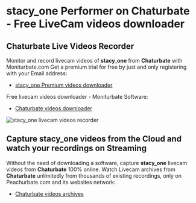 # stacy_one Performer on Chaturbate - Free LiveCam videos downloader

## Chaturbate Live Videos Recorder

Monitor and record livecam videos of **stacy_one** from **Chaturbate** with Moniturbate.com
Get a premium trial for free by just and only registering with your Email address:
* [stacy_one Premium videos downloader](https://moniturbate.com/request-demo-licence-key.html)

Free livecam videos downloader - Moniturbate Software:
* [Chaturbate videos downloader](https://moniturbate.com/moniturbate-download-software.html)

![stacy_one livecam videos recorder](https://peachurnet.com/templates/moniturbate-software.png)


## Capture stacy_one videos from the Cloud and watch your recordings on Streaming

Without the need of downloading a software, capture **stacy_one** livecam videos from **Chaturbate** 100% online.
Watch Livecam archives from **Chaturbate** unlimitedly from thousands of existing recordings, only on Peachurbate.com and its websites network:
* [Chaturbate videos archives](https://peachurnet.com/)